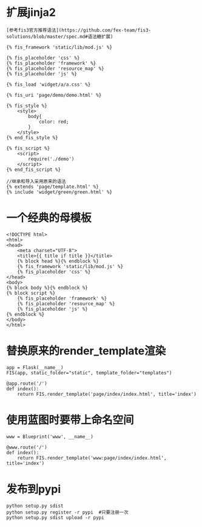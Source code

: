# 扩展jinja2

    [参考fis3官方推荐语法](https://github.com/fex-team/fis3-solutions/blob/master/spec.md#语法糖扩展)

    {% fis_framework 'static/lib/mod.js' %}
    
    {% fis_placeholder 'css' %} 
    {% fis_placeholder 'framework' %}
    {% fis_placeholder 'resource_map' %}
    {% fis_placeholder 'js' %}
    
    {% fis_load 'widget/a/a.css' %}
    
    {% fis_uri 'page/demo/demo.html' %}
    
    {% fis_style %}
        <style>
            body{
                color: red;
            }
        </style>
    {% end_fis_style %}
    
    {% fis_script %}
        <script>
            require('./demo')
        </script>
    {% end_fis_script %}
    
    //继承和导入采用原来的语法
    {% extends 'page/template.html' %}
    {% include 'widget/green/green.html' %}
    
# 一个经典的母模板

    <!DOCTYPE html>
    <html>
    <head>
        <meta charset="UTF-8">
        <title>{{ title if title }}</title>
        {% block head %}{% endblock %}
        {% fis_framework 'static/lib/mod.js' %}
        {% fis_placeholder 'css' %}
    </head>
    <body>
    {% block body %}{% endblock %}
    {% block script %}
        {% fis_placeholder 'framework' %}
        {% fis_placeholder 'resource_map' %}
        {% fis_placeholder 'js' %}
    {% endblock %}
    </body>
    </html>
    
# 替换原来的render_template渲染

    app = Flask(__name__)
    FIS(app, static_folder="static", template_folder="templates")
    
    @app.route('/')
    def index():
        return FIS.render_template('page/index/index.html', title='index')
        
# 使用蓝图时要带上命名空间

    www = Blueprint('www', __name__)
    
    @www.route('/')
    def index():
        return FIS.render_template('www:page/index/index.html', title='index')
        
# 发布到pypi

    python setup.py sdist
    python setup.py register -r pypi  #只要注册一次
    python setup.py sdist upload -r pypi